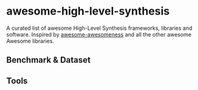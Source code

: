 # awesome-high-level-synthesis
A curated list of awesome High-Level Synthesis frameworks, libraries and software.
Inspired by [awesome-awesomeness](https://github.com/bayandin/awesome-awesomeness) and all the other awesome Awesome libraries.

## Benchmark & Dataset

## Tools

##
